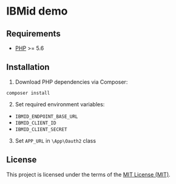 # IBMid demo

## Requirements

* [PHP](http://php.net) >= 5.6

## Installation

1. Download PHP dependencies via Composer:

  ```shell
  composer install
  ```
2. Set required environment variables:

  * `IBMID_ENDPOINT_BASE_URL`
  * `IBMID_CLIENT_ID`
  * `IBMID_CLIENT_SECRET`

3. Set `APP_URL` in `\App\Oauth2` class

## License

This project is licensed under the terms of the [MIT License (MIT)](LICENSE).

